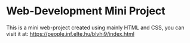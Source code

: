 # Web-Development Mini Project

This is a mini web-project created using mainly HTML and CSS, you can visit it at:
https://people.inf.elte.hu/blvhi9/index.html

 
